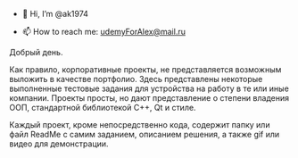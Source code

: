 - 👋 Hi, I’m @ak1974

<!---
ak1974/ak1974 is a ✨ special ✨ repository because its `README.md` (this file) appears on your GitHub profile.
You can click the Preview link to take a look at your changes.
--->

- 📫 How to reach me:  udemyForAlex@mail.ru

Добрый день.

Как правило, корпоративные проекты, не представляется возможным выложить в качестве портфолио.
Здесь представлены некоторые выполненные тестовые задания для устройства на работу в те или иные компании.
Проекты просты, но дают представление о степени владения ООП, стандартной библиотекой С++, Qt и стиле.

Каждый проект, кроме непосредственно кода, содержит папку или файл ReadMe c самим заданием, описанием решения, 
а также gif или видео для демонстрации.
